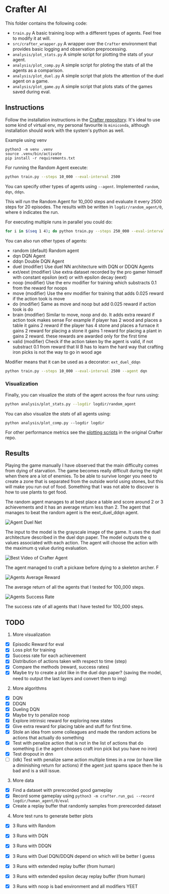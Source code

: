 # Crafter AI

This folder contains the following code:

- `train.py` A basic training loop with a different types of agents. Feel free to modify it at will.
- `src/crafter_wrapper.py` A wrapper over the `Crafter` environment that provides basic logging and observation preprocessing.
- `analysis/plot_stats.py` A simple script for plotting the stats of your agent.
- `analysis/plot_comp.py` A simple script for ploting the stats of all the agents as a comparison.
- `analysis/plot_duel.py` A simple script that plots the attention of the duel agent on a game.
- `analysis/plot_game.py` A simple script that plots stats of the games saved during eval.


## Instructions

Follow the installation instructions in the [Crafter repository](https://github.com/danijar/crafter). It's ideal to use some kind of virtual env, my personal favourite is `miniconda`, although installation should work with the system's python as well.

Example using venv

```console
python3 -m venv .venv
source .venv/bin/activate
pip install -r requirements.txt
```

For running the Random Agent execute:

```bash
python train.py --steps 10_000 --eval-interval 2500
```

You can specify other types of agents using `--agent`. Implemented `random`, `dqn`, `ddqn`.

This will run the Random Agent for 10_000 steps and evaluate it every 2500 steps for 20 episodes. The results with be written in `logdir/random_agent/0`, where `0` indicates the run.

For executing multiple runs in parallel you could do:

```bash
for i in $(seq 1 4); do python train.py --steps 250_000 --eval-interval 25_000 & done
```

You can also run other types of agents:

- random (default)      Random agent
- dqn                   DQN Agent
- ddqn                  Double DQN Agent
- duel (modifier)       Use duel NN architecture with DQN or DDQN Agents
- ext/eext (modifier)   Use extra dataset recorded by the pro gamer himself with constant epsilon (ext) or with epsilon decay (eext)
- noop (modifier)       Use the env modifier for training which substracts 0.1 from the reward for noops
- move (modifier)       Use the env modifier for training that adds 0.025 reward if the action took is move
- do (modifier)         Same as move and noop but add 0.025 reward if action took is do
- brain (modifier)      Similar to move, noop and do. It adds extra reward if action took makes sense
                        For example if player has 2 wood and places a table it gains 2 reward
                        if the player has 4 stone and places a furnace it gains 2 reward for placing a stone it gains 1 reward
                        for placing a plant in gains 2 reward. these rewards are awarded only for the first time
- valid (modifier)      Check if the action taken by the agent is valid, if not substract 0.1 from reward that lil B
                        has to learn the hard way that crafting iron picks is not the way to go in wood age

Modifier means that it can be used as a decorator: `ext_duel_ddqn`

```bash
python train.py --steps 10_000 --eval-interval 2500 --agent dqn
```

### Visualization

Finally, you can visualize the _stats_ of the agent across the four runs using:

```bash
python analysis/plot_stats.py --logdir logdir/random_agent
```

You can also visualize the _stats_ of all agents using:

```console
python analysis/plot_comp.py --logdir logdir
```

For other performance metrics see the [plotting scripts](https://github.com/danijar/crafter/tree/main/analysis) in the original Crafter repo.

## Results

Playing the game manually I have observed that the main difficulty comes from
dying of starvation. The game becomes really difficult during the night when
there are a lot of enemies. To be able to survive longer you need to create a
zone that is separated from the outside world using stones, but this will make
you run out of food. Something that I was not able to discover is how to use
plants to get food.

The random agent manages to at best place a table and score around 2 or 3
achievements and it has an average return less than 2. The agent that manages to
beat the random agent is the eext_duel_ddqn agent.

![Agent Duel Net](./resources/AgentDuelNet.png "The architecture of the best agent.")

The input to the model is the grayscale image of the game. It uses the duel
architecture described in the duel dqn paper. The model outputs the q values
associated with each action. The agent will choose the action with the maximum
q value during evaluation.

![Best Video of Crafter Agent](./resources/best.gif)

The agent managed to craft a pickaxe before dying to a skeleton archer. F

![Agents Average Reward](./resources/eval_average_return.png)

The average return of all the agents that I tested for 100_000 steps.

![Agents Success Rate](./resources/eval_success.png)

The success rate of all agents that I have tested for 100_000 steps.

## TODO

1. More visualization
- [x] Episodic Reward for eval
- [x] Loss plot for training
- [x] Success rate for each achievement
- [x] Distribution of actions taken with respect to time (step)
- [x] Compare the methods (reward, success rates)
- [x] Maybe try to create a plot like in the duel dqn paper? (saving the model, need to output the last layers and convert them to img)

2. More algorithms
- [x] DQN
- [x] DDQN
- [x] Dueling DQN
- [x] Maybe try to penalize noop
- [x] Explore intrinsic reward for exploring new states
- [x] Give extra reward for placing table and stuff for first time.
- [x] Stole an idea from some colleagues and made the random actions be actions that actually do something
- [x] Test with penalize action that is not in the list of actions that do something (i.e the agent chooses craft iron pick but you have no iron)
- [x] Test dropout in dnn
- [ ] (idk) Test with penalize same action multiple times in a row (or have like a diminishing return for actions) if the agent just spams space then he is bad and is a skill issue.

3. More data
- [x] Find a dataset with prerecorded good gameplay
- [x] Record some gameplay using `python3 -m crafter.run_gui --record logdir/human_agent/0/eval`
- [x] Create a replay buffer that randomly samples from prerecorded dataset

4. More test runs to generate better plots
- [x] 3 Runs with Random
- [x] 3 Runs with DQN
- [x] 3 Runs with DDQN
- [x] 3 Runs with Duel DQN/DDQN depend on which will be better I guess
- [x] 3 Runs with extended replay buffer (from human)
- [x] 3 Runs with extended epsilon decay replay buffer (from human)
- [x] 3 Runs with noop is bad environment and all modifiers YEET

